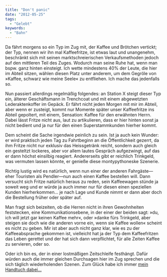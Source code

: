 ```yaml
---
title: "Don't panic"
date: "2012-05-25"
tags:
  - "Gelebt"
keywords:
  - "Bahn"
---
```


Da fährt morgens so ein Typ im Zug mit, der Kaffee und Brötchen vertickt; der Typ, nennen wir ihn mal Kaffeefritze, ist etwas laut und unangenehm, beschränkt sich mit seinen marktschreierischen Verkaufsmethoden jedoch auf den mittleren Teil des Zuges. Wodurch man seine Ruhe hat, wenn man bspw. ganz hinten einsteigt. Ich wette mindestens 40% der Leute, die hier im Abteil sitzen, wählen diesen Platz unter anderem, um dem Gegröle von »Kaffee, schwarz wie meine Seele« zu entfliehen. Ich mache das jedenfalls so.

Nun passiert allerdings regelmäßig folgendes: an Station X steigt dieser Typ ein, älterer Geschäftsmann in Trenchcoat und mit einem abgewetzten Lederaktenkoffer im Gepäck. Er fährt nicht jeden Morgen mit mir im Abteil, aber wenn er zusteigt, kommt nur Momente später unser Kaffeefritze ins Abteil gepoltert, mit einem, Sensation: Kaffee für den erwähnten Herrn. Dabei lässt Fritze nicht aus, laut zu artikulieren, dass er hier hinten sonst ja nicht bedient und ja nur für den einen Superstammkunden hierher kommt.

Dem scheint die Sache irgendwie peinlich zu sein. Ist ja auch kein Wunder: er wird praktisch jeden Tag zu Fahrtbeginn an die Öffentlichkeit gezerrt, da ihm Fritze nicht nur exklusiv das Heissgetränk reicht, sondern auch gleich ein gesteltzt lockeres, aber vor allem lautes Gespräch aufgezwingt, auf das er dann höchst einsilbig reagiert. Andererseits gibt er reichlich Trinkgeld, was vermuten lassen könnte, er genieße diese montypythoneske Szenerie.

Richtig lustig wird es natürlich, wenn nun einer der anderen Fahrgäste—eher Touristen als Pendler—nun auch einen Kaffee bestellen will. Dann versucht sich Fritze natürlich heraus zu reden, sein Kaffeewagen stünde ja soweit weg und er würde ja auch immer nur für diesen einen speziellen Kunden hierherkommen… je nach Lage und Kunde nimmt er dann aber doch die Bestellung früher oder später auf.

Man fragt sich beizeiten, ob die Herren nicht in ihren Gewohnheiten feststecken, eine Kommunikationsebene, in der einer der beiden sagt: »du, ich will jetzt gar keinen Kaffee mehr«, oder »danke fürs Trinkgeld, aber steigen sie doch wie die anderen vorne ein, wenn sie Kaffee wollen« scheint es nicht zu geben. Mir ist aber auch nicht ganz klar, wie es zu der Kaffeeabsprache gekommen ist, vielleicht hat ja der Typ dem Kaffeefritzen das Leben gerettet und der hat sich dann verpflichtet, für alle Zeiten Kaffee zu servieren, oder so.

Oder ich bin es, der in einer lostmäßigen Zeitschleife festhängt. Dafür würden auch die immer gleichen Durchsagen hier im Zug sprechen und die sich täglich wiederholenden Szenen. Zum Glück habe ich immer [mein Handtuch dabei…](https://en.wikipedia.org/wiki/Towel_Day "Towel Day")

